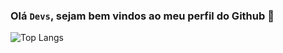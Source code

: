 ### Olá <code>Devs</code>, sejam bem vindos ao meu perfil do Github 👋

![Top Langs](https://github-readme-stats.vercel.app/api/top-langs/?username=anuraghazra&hide=jupyter&layout=compact)

 
 
 
